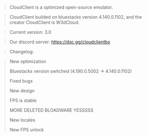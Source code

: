 > CloudClient is a optimized open-source emulator.

> CloudClient builded on bluestacks version 4.140.0.1102, and the creator CloudClient is W3dCloud.

> Current version: 3.0

> Our discord server: https://dsc.gg/cloudclientbs

> Changelog:

> New optimization
> 
> Bluestacks version switched (4.190.0.5002 -> 4.140.0.1102)
> 
> Fixed bugs
> 
> New design
> 
> FPS is stable
> 
> MORE DELETED BLOADWARE YESSSSS
> 
> New locales
> 
> New FPS unlock


